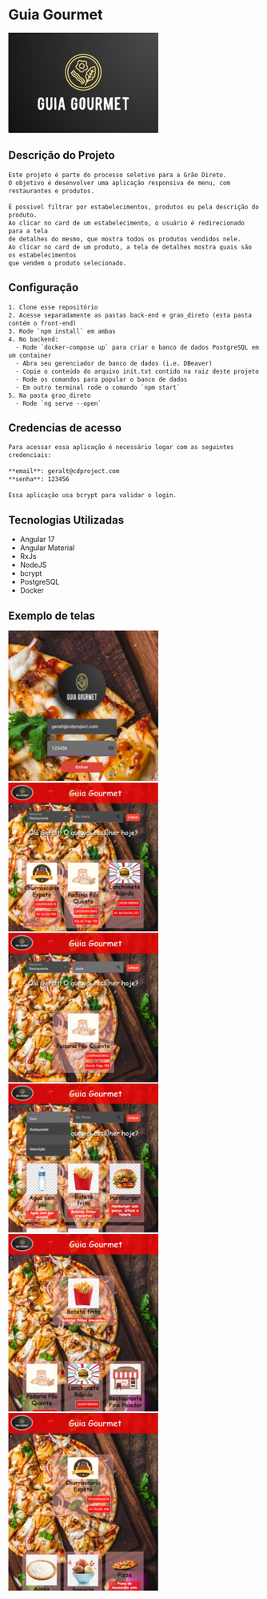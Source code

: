 # Guia Gourmet

<img src="/guiaGourmet/src/assets/images/logo.png" width="300">

## Descrição do Projeto

    Este projeto é parte do processo seletivo para a Grão Direto.
    O objetivo é desenvolver uma aplicação responsiva de menu, com restaurantes e produtos.
    
    É possivel filtrar por estabelecimentos, produtos ou pela descrição do produto.
    Ao clicar no card de um estabelecimento, o usuário é redirecionado para a tela
    de detalhes do mesmo, que mostra todos os produtos vendidos nele.
    Ao clicar no card de um produto, a tela de detalhes mostra quais são os estabelecimentos
    que vendem o produto selecionado. 

## Configuração
    1. Clone esse repositório
    2. Acesse separadamente as pastas back-end e grao_direto (esta pasta contém o front-end)
    3. Rode `npm install` em ambas
    4. No backend:
      - Rode `docker-compose up` para criar o banco de dados PostgreSQL em um container
      - Abra seu gerenciador de banco de dados (i.e. DBeaver)
      - Copie o conteúdo do arquivo init.txt contido na raiz deste projeto
      - Rode os comandos para popular o banco de dados
      - Em outro terminal rode o comando `npm start`
    5. Na pasta grao_direto
      - Rode `ng serve --open`
      
## Credencias de acesso
    Para acessar essa aplicação é necessário logar com as seguintes credenciais:
    
    **email**: geralt@cdproject.com
    **senha**: 123456
    
    Essa aplicação usa bcrypt para validar o login.

## Tecnologias Utilizadas

- Angular 17
- Angular Material
- RxJs
- NodeJS
- bcrypt
- PostgreSQL
- Docker

## Exemplo de telas

<img src="/images/login01.png" width="300">
<img src="/images/home01.png" width="300">
<img src="/images/home02.png" width="300">
<img src="/images/home03.png" width="300">
<img src="/images/item01.png" width="300">
<img src="/images/restaurante01.png" width="300">
